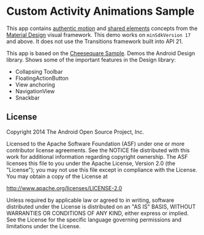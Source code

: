 Custom Activity Animations Sample
================================
This app contains [authentic motion](https://www.google.com/design/spec/animation/authentic-motion.html#) and [shared elements](https://www.google.com/design/spec/animation/meaningful-transitions.html#) concepts from the [Material Design](https://design.google.com/spec/) visual framework. This demo works on `minSdkVersion 17` and above. It does not use the Transitions framework built into API 21.

This app is based on the [Cheesequare Sample](https://github.com/chrisbanes/cheesesquare). Demos the Android Design library.
Shows some of the important features in the Design library:

- Collapsing Toolbar
- FloatingActionButton
- View anchoring
- NavigationView
- Snackbar

License
-------

Copyright 2014 The Android Open Source Project, Inc.

Licensed to the Apache Software Foundation (ASF) under one or more contributor
license agreements.  See the NOTICE file distributed with this work for
additional information regarding copyright ownership.  The ASF licenses this
file to you under the Apache License, Version 2.0 (the "License"); you may not
use this file except in compliance with the License.  You may obtain a copy of
the License at

http://www.apache.org/licenses/LICENSE-2.0

Unless required by applicable law or agreed to in writing, software
distributed under the License is distributed on an "AS IS" BASIS, WITHOUT
WARRANTIES OR CONDITIONS OF ANY KIND, either express or implied.  See the
License for the specific language governing permissions and limitations under
the License.
